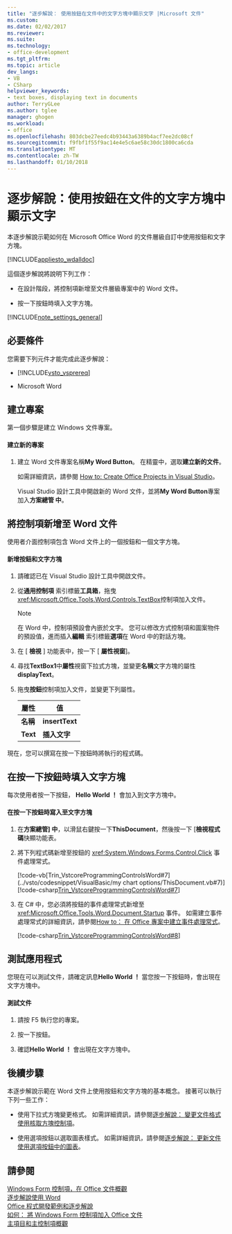```yaml
---
title: "逐步解說： 使用按鈕在文件中的文字方塊中顯示文字 |Microsoft 文件"
ms.custom: 
ms.date: 02/02/2017
ms.reviewer: 
ms.suite: 
ms.technology:
- office-development
ms.tgt_pltfrm: 
ms.topic: article
dev_langs:
- VB
- CSharp
helpviewer_keywords:
- text boxes, displaying text in documents
author: TerryGLee
ms.author: tglee
manager: ghogen
ms.workload:
- office
ms.openlocfilehash: 803dcbe27eedc4b93443a6389b4acf7ee2dc08cf
ms.sourcegitcommit: f9fbf1f55f9ac14e4e5c6ae58c30dc1800ca6cda
ms.translationtype: MT
ms.contentlocale: zh-TW
ms.lasthandoff: 01/10/2018
---
```

# <a name="walkthrough-displaying-text-in-a-text-box-in-a-document-using-a-button"></a>逐步解說：使用按鈕在文件的文字方塊中顯示文字
  本逐步解說示範如何在 Microsoft Office Word 的文件層級自訂中使用按鈕和文字方塊。  
  
 [!INCLUDE[appliesto_wdalldoc](../vsto/includes/appliesto-wdalldoc-md.md)]  
  
 這個逐步解說將說明下列工作：  
  
-   在設計階段，將控制項新增至文件層級專案中的 Word 文件。  
  
-   按一下按鈕時填入文字方塊。  
  
 [!INCLUDE[note_settings_general](../sharepoint/includes/note-settings-general-md.md)]  
  
## <a name="prerequisites"></a>必要條件  
 您需要下列元件才能完成此逐步解說：  
  
-   [!INCLUDE[vsto_vsprereq](../vsto/includes/vsto-vsprereq-md.md)]  
  
-   Microsoft Word  
  
## <a name="creating-the-project"></a>建立專案  
 第一個步驟是建立 Windows 文件專案。  
  
#### <a name="to-create-a-new-project"></a>建立新的專案  
  
1.  建立 Word 文件專案名稱**My Word Button**。 在精靈中，選取**建立新的文件**。  
  
     如需詳細資訊，請參閱 [How to: Create Office Projects in Visual Studio](../vsto/how-to-create-office-projects-in-visual-studio.md)。  
  
     Visual Studio 設計工具中開啟新的 Word 文件，並將**My Word Button**專案加入**方案總管 中**。  
  
## <a name="adding-controls-to-the-word-document"></a>將控制項新增至 Word 文件  
 使用者介面控制項包含 Word 文件上的一個按鈕和一個文字方塊。  
  
#### <a name="to-add-a-button-and-a-text-box"></a>新增按鈕和文字方塊  
  
1.  請確認已在 Visual Studio 設計工具中開啟文件。  
  
2.  從**通用控制項** 索引標籤**工具箱**，拖曳<xref:Microsoft.Office.Tools.Word.Controls.TextBox>控制項加入文件。  
  
    > [!NOTE]  
    >  在 Word 中，控制項預設會內嵌於文字。 您可以修改方式控制項和圖案物件的預設值，進而插入**編輯** 索引標籤**選項**在 Word 中的對話方塊。  
  
3.  在 [ **檢視** ] 功能表中，按一下 [ **屬性視窗**]。  
  
4.  尋找**TextBox1**中**屬性**視窗下拉式方塊，並變更**名稱**文字方塊的屬性**displayText**。  
  
5.  拖曳**按鈕**控制項加入文件，並變更下列屬性。  
  
    |屬性|值|  
    |--------------|-----------|  
    |**名稱**|**insertText**|  
    |**Text**|**插入文字**|  
  
 現在，您可以撰寫在按一下按鈕時將執行的程式碼。  
  
## <a name="populating-the-text-box-when-the-button-is-clicked"></a>在按一下按鈕時填入文字方塊  
 每次使用者按一下按鈕， **Hello World ！** 會加入到文字方塊中。  
  
#### <a name="to-write-to-the-text-box-when-the-button-is-clicked"></a>在按一下按鈕時寫入至文字方塊  
  
1.  在**方案總管] 中**，以滑鼠右鍵按一下**ThisDocument**，然後按一下 [**檢視程式碼**快顯功能表。  
  
2.  將下列程式碼新增至按鈕的 <xref:System.Windows.Forms.Control.Click> 事件處理常式。  
  
     [!code-vb[Trin_VstcoreProgrammingControlsWord#7](../vsto/codesnippet/VisualBasic/my chart options/ThisDocument.vb#7)]
     [!code-csharp[Trin_VstcoreProgrammingControlsWord#7](../vsto/codesnippet/CSharp/Trin_VstcoreProgrammingControlsWordCS/ThisDocument.cs#7)]  
  
3.  在 C# 中，您必須將按鈕的事件處理常式新增至 <xref:Microsoft.Office.Tools.Word.Document.Startup> 事件。 如需建立事件處理常式的詳細資訊，請參閱[How to： 在 Office 專案中建立事件處理常式](../vsto/how-to-create-event-handlers-in-office-projects.md)。  
  
     [!code-csharp[Trin_VstcoreProgrammingControlsWord#8](../vsto/codesnippet/CSharp/Trin_VstcoreProgrammingControlsWordCS/ThisDocument.cs#8)]  
  
## <a name="testing-the-application"></a>測試應用程式  
 您現在可以測試文件，請確定訊息**Hello World ！** 當您按一下按鈕時，會出現在文字方塊中。  
  
#### <a name="to-test-your-document"></a>測試文件  
  
1.  請按 F5 執行您的專案。  
  
2.  按一下按鈕。  
  
3.  確認**Hello World ！** 會出現在文字方塊中。  
  
## <a name="next-steps"></a>後續步驟  
 本逐步解說示範在 Word 文件上使用按鈕和文字方塊的基本概念。 接著可以執行下列一些工作：  
  
-   使用下拉式方塊變更格式。 如需詳細資訊，請參閱[逐步解說： 變更文件格式使用核取方塊控制項](../vsto/walkthrough-changing-document-formatting-using-checkbox-controls.md)。  
  
-   使用選項按鈕以選取圖表樣式。 如需詳細資訊，請參閱[逐步解說： 更新文件使用選項按鈕中的圖表](../vsto/walkthrough-updating-a-chart-in-a-document-using-radio-buttons.md)。  
  
## <a name="see-also"></a>請參閱  
 [Windows Form 控制項，在 Office 文件概觀](../vsto/windows-forms-controls-on-office-documents-overview.md)   
 [逐步解說使用 Word](../vsto/walkthroughs-using-word.md)   
 [Office 程式開發範例和逐步解說](../vsto/office-development-samples-and-walkthroughs.md)   
 [如何： 將 Windows Form 控制項加入 Office 文件](../vsto/how-to-add-windows-forms-controls-to-office-documents.md)   
 [主項目和主控制項概觀](../vsto/host-items-and-host-controls-overview.md)  
  
  